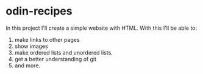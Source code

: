 # odin-recipes
In this project I'll create a simple website with HTML.
With this I'll be able to:
1. make links to other pages
2. show images
3. make ordered lists and unordered lists.
4. get a better understanding of git
5. and more.